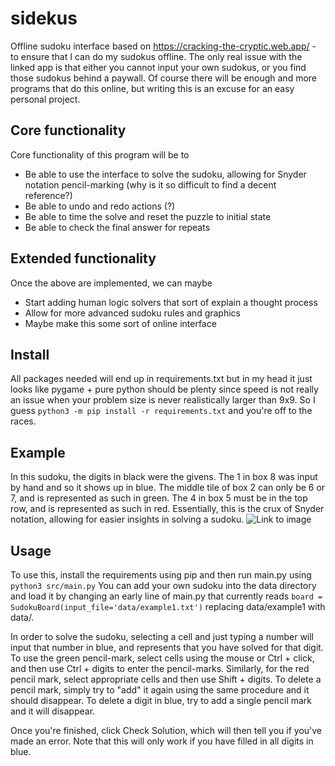 # sidekus
Offline sudoku interface based on https://cracking-the-cryptic.web.app/ - to ensure that I can do my sudokus offline. The only real issue with the linked app is that either you cannot input your own sudokus, or you find those sudokus behind a paywall. Of course there will be enough and more programs that do this online, but writing this is an excuse for an easy personal project.

## Core functionality
Core functionality of this program will be to 
* Be able to use the interface to solve the sudoku, allowing for Snyder notation pencil-marking (why is it so difficult to find a decent reference?)
* Be able to undo and redo actions (?)
* Be able to time the solve and reset the puzzle to initial state
* Be able to check the final answer for repeats

## Extended functionality
Once the above are implemented, we can maybe
* Start adding human logic solvers that sort of explain a thought process
* Allow for more advanced sudoku rules and graphics
* Maybe make this some sort of online interface

## Install
All packages needed will end up in requirements.txt but in my head it just looks like pygame + pure python should be plenty since speed is not really an issue when your problem size is never realistically larger than 9x9. So I guess 
```python3 -m pip install -r requirements.txt```
 and you're off to the races.

 ## Example
 In this sudoku, the digits in black were the givens. The 1 in box 8 was input by hand and so it shows up in blue. The middle tile of box 2 can only be 6 or 7, and is represented as such in green. The 4 in box 5 must be in the top row, and is represented as such in red. Essentially, this is the crux of Snyder notation, allowing for easier insights in solving a sudoku. 
 ![Link to image](https://github.com/nimberledge/sidekus/blob/main/images/sidekus.png "Example Sudoku")

 ## Usage
 To use this, install the requirements using pip and then run main.py using 
 ```python3 src/main.py```
 You can add your own sudoku into the data directory and load it by changing an early line of main.py that currently reads 
 ```board = SudokuBoard(input_file='data/example1.txt')```
 replacing data/example1 with data/<filename>. 

 In order to solve the sudoku, selecting a cell and just typing a number will input that number in blue, and represents that you have solved for that digit. To use the green pencil-mark, select cells using the mouse or Ctrl + click, and then use Ctrl + digits to enter the pencil-marks. Similarly, for the red pencil mark, select appropriate cells and then use Shift + digits. To delete a pencil mark, simply try to "add" it again using the same procedure and it should disappear. To delete a digit in blue, try to add a single pencil mark and it will disappear.

 Once you're finished, click Check Solution, which will then tell you if you've made an error. Note that this will only work if you have filled in all digits in blue.